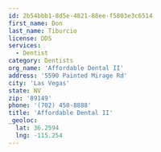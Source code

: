```yaml
---
id: 2b54bbb1-8d5e-4821-88ee-f5803e3c6514
first_name: Don
last_name: Tiburcio
license: DDS
services:
  - Dentist
category: Dentists
org_name: 'Affordable Dental II'
address: '5590 Painted Mirage Rd'
city: 'Las Vegas'
state: NV
zip: '89149'
phone: '(702) 450-8888'
title: 'Affordable Dental II'
_geoloc:
  lat: 36.2594
  lng: -115.254
---
```

